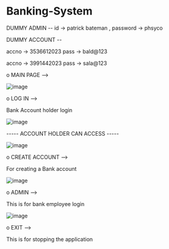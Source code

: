 # Banking-System

DUMMY ADMIN --   id -> patrick bateman   ,   password -> phsyco

DUMMY ACCOUNT -- 

accno -> 3536612023  pass -> bald@123

accno -> 3991442023  pass -> sala@123


o  MAIN PAGE  -->

![image](https://github.com/rikuzavi/Banking-System/assets/96969805/9a631745-c657-4666-9edf-510509ce5e58)

o  LOG  IN  -->

Bank Account holder login

![image](https://github.com/rikuzavi/Banking-System/assets/96969805/3a6e6010-963f-4c81-b49c-14f3fe617f2e)

----- ACCOUNT HOLDER CAN ACCESS -----
        
![image](https://github.com/rikuzavi/Banking-System/assets/96969805/3100609c-52ab-40c5-995e-6d607fb23b09)

o  CREATE  ACCOUNT  -->

For creating a Bank account

![image](https://github.com/rikuzavi/Banking-System/assets/96969805/5e483dfa-05ef-4692-a334-f6e647cc0201)

o  ADMIN  -->

This is for bank employee login

![image](https://github.com/rikuzavi/Banking-System/assets/96969805/6a96c9d2-cc92-40cb-85f2-b4c0809a5023)

o  EXIT  -->

This is for stopping the application

